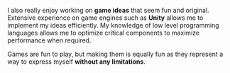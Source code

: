 I also really enjoy working on **game ideas** that seem fun and original.
Extensive experience on game engines such as **Unity** allows me to
implement my ideas efficiently. My knowledge of low level
programming languages allows me to optimize critical components to maximize
performance when required.

Games are fun to play, but making them is equally fun as they represent a way to
express myself **without any limitations**.

